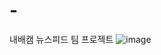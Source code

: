 # -
내배캠 뉴스피드 팀 프로젝트
![image](https://github.com/Dayeon-Ki/newsfeed/assets/122774009/92a2cccf-9e5e-4acf-b52f-889c0a62bfac)

